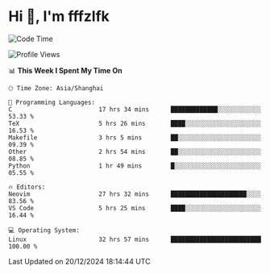 # Hi 👋, I'm fffzlfk

<!--START_SECTION:waka-->
![Code Time](http://img.shields.io/badge/Code%20Time-1%2C025%20hrs%204%20mins-blue)

![Profile Views](http://img.shields.io/badge/Profile%20Views-0-blue)

📊 **This Week I Spent My Time On** 

```text
🕑︎ Time Zone: Asia/Shanghai

💬 Programming Languages: 
C                        17 hrs 34 mins      █████████████░░░░░░░░░░░░   53.33 % 
TeX                      5 hrs 26 mins       ████░░░░░░░░░░░░░░░░░░░░░   16.53 % 
Makefile                 3 hrs 5 mins        ██░░░░░░░░░░░░░░░░░░░░░░░   09.39 % 
Other                    2 hrs 54 mins       ██░░░░░░░░░░░░░░░░░░░░░░░   08.85 % 
Python                   1 hr 49 mins        █░░░░░░░░░░░░░░░░░░░░░░░░   05.55 % 

🔥 Editors: 
Neovim                   27 hrs 32 mins      █████████████████████░░░░   83.56 % 
VS Code                  5 hrs 25 mins       ████░░░░░░░░░░░░░░░░░░░░░   16.44 % 

💻 Operating System: 
Linux                    32 hrs 57 mins      █████████████████████████   100.00 % 
```


 Last Updated on 20/12/2024 18:14:44 UTC
<!--END_SECTION:waka-->
